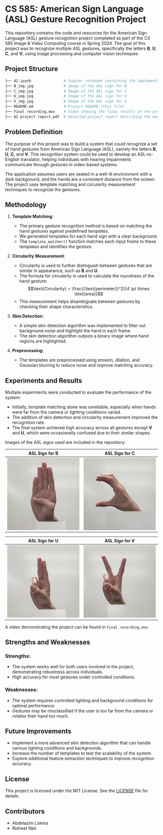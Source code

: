 # CS 585: American Sign Language (ASL) Gesture Recognition Project

This repository contains the code and resources for the American Sign Language (ASL) gesture recognition project completed as part of the CS 585 Image & Video Computing course in Spring 2024. The goal of this project was to recognize multiple ASL gestures, specifically the letters **B**, **U**, **C**, and **V**, using image processing and computer vision techniques.

## Project Structure

```bash
├── A2.ipynb               # Jupyter notebook containing the implementation and experiments
├── B_img.jpg              # Image of the ASL sign for B
├── C_img.jpg              # Image of the ASL sign for C
├── U_img.jpg              # Image of the ASL sign for U
├── V_img.jpg              # Image of the ASL sign for V
├── README.md              # Project README (this file)
├── Final recording.mov    # Video showing the final results of the project
├── A2 project report.pdf  # Detailed project report describing the methods and experiments
```

## Problem Definition

The purpose of this project was to build a system that could recognize a set of hand gestures from American Sign Language (ASL), namely the letters **B**, **U**, **C**, and **V**. This recognition system could be used to develop an ASL-to-English translator, helping individuals with hearing impairments communicate through gestures in video-based systems.

The application assumes users are seated in a well-lit environment with a dark background, and the hands are a consistent distance from the screen. The project uses template matching and circularity measurement techniques to recognize the gestures.

## Methodology

1. **Template Matching**:
   - The primary gesture recognition method is based on matching the hand gestures against predefined templates.
   - We generated templates for each hand sign with a clear background.
   - The `template_matcher()` function matches each input frame to these templates and identifies the gesture.

2. **Circularity Measurement**:
   - Circularity is used to further distinguish between gestures that are similar in appearance, such as **B** and **U**.
   - The formula for circularity is used to calculate the roundness of the hand gesture:
        $$\text{Circularity} = \frac{{\text{perimeter}}^2}{4 \pi \times \text{area}}$$
   - This measurement helps disambiguate between gestures by checking their shape characteristics.

3. **Skin Detection**:
   - A simple skin detection algorithm was implemented to filter out background noise and highlight the hand in each frame.
   - The skin detection algorithm outputs a binary image where hand regions are highlighted.

4. **Preprocessing**:
   - The templates are preprocessed using erosion, dilation, and Gaussian blurring to reduce noise and improve matching accuracy.

## Experiments and Results

Multiple experiments were conducted to evaluate the performance of the system:

- Initially, template matching alone was unreliable, especially when hands were far from the camera or lighting conditions varied.
- The addition of skin detection and circularity measurement improved the recognition rate.
- The final system achieved high accuracy across all gestures except **V** and **U**, which were occasionally confused due to their similar shapes.

Images of the ASL signs used are included in the repository:

| ASL Sign for B | ASL Sign for C |
|----------------|----------------|
| ![B](B_img.jpg) | ![C](C_img.jpg) |

| ASL Sign for U | ASL Sign for V |
|----------------|----------------|
| ![U](U_img.jpg) | ![V](V_img.jpg) |

A video demonstrating the project can be found in `Final recording.mov`.

## Strengths and Weaknesses

### Strengths:
- The system works well for both users involved in the project, demonstrating robustness across individuals.
- High accuracy for most gestures under controlled conditions.

### Weaknesses:
- The system requires controlled lighting and background conditions for optimal performance.
- Gestures may be misclassified if the user is too far from the camera or rotates their hand too much.

## Future Improvements

- Implement a more advanced skin detection algorithm that can handle various lighting conditions and backgrounds.
- Increase the number of templates to test the scalability of the system.
- Explore additional feature extraction techniques to improve recognition accuracy.

## License

This project is licensed under the MIT License. See the [LICENSE](LICENSE) file for details.

## Contributors

- Abdelazim Lokma
- Risheet Nair
